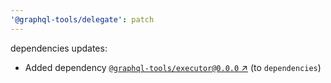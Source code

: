 ```yaml
---
'@graphql-tools/delegate': patch
---
```


dependencies updates:

- Added dependency [`@graphql-tools/executor@0.0.0` ↗︎](https://www.npmjs.com/package/@graphql-tools/executor/v/0.0.0) (to `dependencies`)
